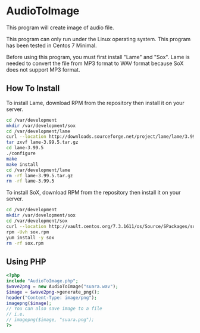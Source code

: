 # AudioToImage
This program will create image of audio file.

This program can only run under the Linux operating system. This program has been tested in Centos 7 Minimal.

Before using this program, you must first install "Lame" and "Sox". Lame is needed to convert the file from MP3 format to WAV format because SoX does not support MP3 format.

## How To Install

To install Lame, download RPM from the repository then install it on your server.

```bash
cd /var/development
mkdir /var/development/sox
cd /var/development/lame
curl --location http://downloads.sourceforge.net/project/lame/lame/3.99/lame-3.99.5.tar.gz > lame-3.99.5.tar.gz
tar zxvf lame-3.99.5.tar.gz 
cd lame-3.99.5
./configure 
make 
make install
cd /var/development/lame
rm -rf lame-3.99.5.tar.gz 
rm -rf lame-3.99.5
```

To install SoX, download RPM from the repository then install it on your server.

```bash
cd /var/development
mkdir /var/development/sox
cd /var/development/sox
curl --location http://vault.centos.org/7.3.1611/os/Source/SPackages/sox-14.4.1-6.el7.src.rpm > sox.rpm
rpm -Uvh sox.rpm
yum install -y sox
rm -rf sox.rpm
```

## Using PHP

```php
<?php
include "AudioToImage.php";
$wave2png = new AudioToImage("suara.wav");
$image = $wave2png->generate_png();
header("Content-Type: image/png");
imagepng($image);
// You can also save image to a file
// i.e.
// imagepng($image, "suara.png");
?>
```
